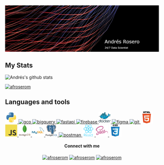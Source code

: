 <p align=center>
	<img src="assets/github_header.jpg"/>
</p>

## My Stats
![Andrés's github stats](https://github-readme-stats.vercel.app/api?username=afroserom&show_icons=true&count_private=true&include_all_commits=true)

<p align="left"> <a href="https://github.com/ryo-ma/github-profile-trophy"><img src="https://github-profile-trophy.vercel.app/?username=afroserom" alt="afroserom" /></a> </p>

## Languages and tools
<p align="left"> <a href="https://www.python.org" target="_blank"> <img src="https://raw.githubusercontent.com/devicons/devicon/master/icons/python/python-original.svg" alt="python" width="40" height="40"/> </a> <a href="https://cloud.google.com" target="_blank"> <img src="https://www.vectorlogo.zone/logos/google_cloud/google_cloud-icon.svg" alt="gcp" width="40" height="40"/> </a> <a href="https://www.console.google.com/css/" target="_blank"> <img src="https://www.vectorlogo.zone/logos/google_bigquery/google_bigquery-ar21.svg" alt="bigquery" height="40"/> </a> <a href="https://fastapi.tiangolo.com" target="_blank"> <img src="https://fastapi.tiangolo.com/img/logo-margin/logo-teal.png" alt="fastapi" height="40"/> </a> <a href="https://firebase.google.com/" target="_blank"> <img src="https://www.vectorlogo.zone/logos/firebase/firebase-icon.svg" alt="firebase" width="40" height="40"/> </a> <a href="https://www.docker.com/" target="_blank"> <img src="https://raw.githubusercontent.com/devicons/devicon/master/icons/docker/docker-original-wordmark.svg" alt="docker" width="40" height="40"/> </a> <a href="https://www.figma.com/" target="_blank"> <img src="https://www.vectorlogo.zone/logos/figma/figma-icon.svg" alt="figma" width="40" height="40"/> </a> <a href="https://git-scm.com/" target="_blank"> <img src="https://www.vectorlogo.zone/logos/git-scm/git-scm-icon.svg" alt="git" width="40" height="40"/> </a> <a href="https://www.w3.org/html/" target="_blank"> <img src="https://raw.githubusercontent.com/devicons/devicon/master/icons/html5/html5-original-wordmark.svg" alt="html5" width="40" height="40"/> </a> <a href="https://developer.mozilla.org/en-US/docs/Web/JavaScript" target="_blank"> <img src="https://raw.githubusercontent.com/devicons/devicon/master/icons/javascript/javascript-original.svg" alt="javascript" width="40" height="40"/> </a> <a href="https://www.mongodb.com/" target="_blank"> <img src="https://raw.githubusercontent.com/devicons/devicon/master/icons/mongodb/mongodb-original-wordmark.svg" alt="mongodb" width="40" height="40"/> </a> <a href="https://www.mysql.com/" target="_blank"> <img src="https://raw.githubusercontent.com/devicons/devicon/master/icons/mysql/mysql-original-wordmark.svg" alt="mysql" width="40" height="40"/> </a> <a href="https://www.postgresql.org" target="_blank"> <img src="https://raw.githubusercontent.com/devicons/devicon/master/icons/postgresql/postgresql-original-wordmark.svg" alt="postgresql" width="40" height="40"/> </a> <a href="https://postman.com" target="_blank"> <img src="https://www.vectorlogo.zone/logos/getpostman/getpostman-icon.svg" alt="postman" width="40" height="40"/> </a> <a href="https://reactjs.org/" target="_blank"> <img src="https://raw.githubusercontent.com/devicons/devicon/master/icons/react/react-original-wordmark.svg" alt="react" width="40" height="40"/> </a> <a href="https://sass-lang.com" target="_blank"> <img src="https://raw.githubusercontent.com/devicons/devicon/master/icons/sass/sass-original.svg" alt="sass" width="40" height="40"/> </a> <a href="https://www.w3schools.com/css/" target="_blank"> <img src="https://raw.githubusercontent.com/devicons/devicon/master/icons/css3/css3-original-wordmark.svg" alt="css3" width="40" height="40"/> </a></p>

<h4 align="center"> Connect with me </h4>
<p align="center">
<a href="https://www.facebook.com/andres.rosero.52" target="blank"><img align="center" src="https://cdn.jsdelivr.net/npm/simple-icons@3.0.1/icons/facebook.svg" alt="afroserom" height="30" width="40" /></a>
<a href="https://www.instagram.com/afroserom" target="blank"><img align="center" src="https://cdn.jsdelivr.net/npm/simple-icons@3.0.1/icons/instagram.svg" alt="afroserom" height="30" width="40" /></a>
<a href="https://www.linkedin.com/in/afroserom" target="blank"><img align="center" src="https://cdn.jsdelivr.net/npm/simple-icons@v3/icons/linkedin.svg" alt="afroserom" height="30" width="40" /></a>
